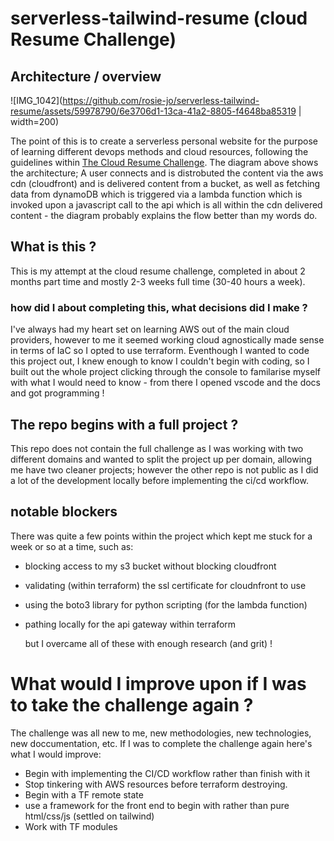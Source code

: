 ﻿# serverless-tailwind-resume (cloud Resume Challenge)

## Architecture / overview

![IMG_1042](https://github.com/rosie-jo/serverless-tailwind-resume/assets/59978790/6e3706d1-13ca-41a2-8805-f4648ba85319 | width=200)

The point of this is to create a serverless personal website for the purpose of learning different devops methods and cloud resources, following the guidelines within [The Cloud Resume Challenge](https://cloudresumechallenge.dev/docs/the-challenge/). The diagram above shows the architecture; A user connects and is distrobuted the content via the aws cdn (cloudfront) and is delivered content from a bucket, as well as fetching data from dynamoDB which is triggered via a lambda function which is invoked upon a javascript call to the api which is all within the cdn delivered content - the diagram probably explains the flow better than my words do. 

## What is this ?

This is my attempt at the cloud resume challenge, completed in about 2 months part time and mostly 2-3 weeks full time (30-40 hours a week). 

### how did I about completing this, what decisions did I make ?

I've always had my heart set on learning AWS out of the main cloud providers, however to me it seemed working cloud agnostically made sense in terms of IaC so I opted to use terraform. Eventhough I wanted to code this project out, I knew enough to know I couldn't begin with coding, so I built out the whole project clicking through the console to familarise myself with what I would need to know - from there I opened vscode and the docs and got programming !

## The repo begins with a full project ?

This repo does not contain the full challenge as I was working with two different domains and wanted to split the project up per domain, allowing me have two cleaner projects; however the other repo is not public as I did a lot of the development locally before implementing the ci/cd workflow.

## notable blockers

There was quite a few points within the project which kept me stuck for a week or so at a time, such as:
- blocking access to my s3 bucket without blocking cloudfront 
- validating (within terraform) the ssl certificate for cloudnfront to use 
- using the boto3 library for python scripting (for the lambda function)
- pathing locally for the api gateway within terraform

  but I overcame all of these with enough research (and grit) !

# What would I improve upon if I was to take the challenge again ?

The challenge was all new to me, new methodologies, new technologies, new doccumentation, etc. If I was to complete the challenge again here's what I would improve:

- Begin with implementing the CI/CD workflow rather than finish with it
- Stop tinkering with AWS resources before terraform destroying.
- Begin with a TF remote state
- use a framework for the front end to begin with rather than pure html/css/js (settled on tailwind)
- Work with TF modules


